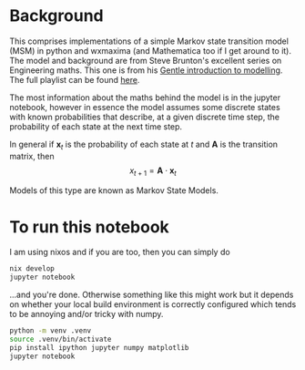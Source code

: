 # Background

This comprises implementations of a simple Markov state transition model (MSM) in python and wxmaxima (and Mathematica
too if I get around to it).  The model and background are from Steve Brunton's excellent series on Engineering maths.
This one is from his [Gentle introduction to modelling](https://www.youtube.com/watch?v=K-8F_zDMDUI).  The full playlist
can be found [here](https://www.youtube.com/playlist?list=PLMrJAkhIeNNTYaOnVI3QpH7jgULnAmvPA).

The most information about the maths behind the model is in the jupyter notebook, however in essence the model assumes
some discrete states with known probabilities that describe, at a given discrete time step, the probability of each state
at the next time step.

In general if $\mathbf{x}_t$ is the probability of each state at $t$ and $\mathbf{A}$ is the transition matrix, then
$$x_{t+1}=\mathbf{A}\cdot\mathbf{x}_t$$

Models of this type are known as Markov State Models.

# To run this notebook

I am using nixos and if you are too, then you can simply do

```bash
nix develop
jupyter notebook
```
...and you're done.  Otherwise something like this might work but it depends on whether your local build environment is
correctly configured which tends to be annoying and/or tricky with numpy.

```bash
python -m venv .venv
source .venv/bin/activate
pip install ipython jupyter numpy matplotlib
jupyter notebook
```
